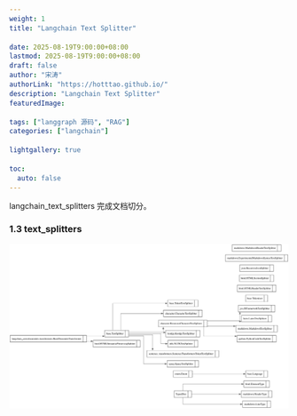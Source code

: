 ```yaml
---
weight: 1
title: "Langchain Text Splitter"

date: 2025-08-19T9:00:00+08:00
lastmod: 2025-08-19T9:00:00+08:00
draft: false
author: "宋涛"
authorLink: "https://hotttao.github.io/"
description: "Langchain Text Splitter"
featuredImage: 

tags: ["langgraph 源码", "RAG"]
categories: ["langchain"]

lightgallery: true

toc:
  auto: false
---
```

langchain_text_splitters 完成文档切分。

### 1.3 text_splitters 

![UML 类图](/images/langchain/splitters.svg)


